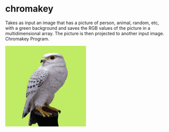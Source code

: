 # chromakey
Takes as input an image that has a picture of person, animal, random, etc, with a green background and saves the RGB values of the picture in a multidimensional array. The picture is then projected to another input image. Chromakey Program.




![alt text](bird2.jpeg)
